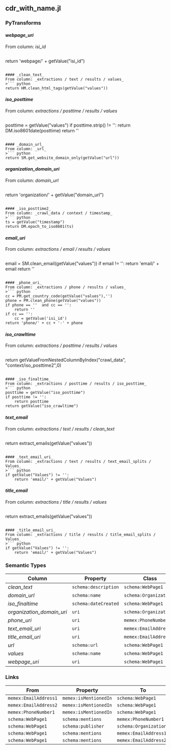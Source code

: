 ## cdr_with_name.jl

### PyTransforms
#### _webpage_uri_
From column: _isi_id_
>``` python
return 'webpage/' + getValue("isi_id")
```

#### _clean_text_
From column: _extractions / text / results / values_
>``` python
return HM.clean_html_tags(getValue("values"))
```

#### _iso_posttime_
From column: _extractions / posttime / results / values_
>``` python
posttime = getValue("values")
if posttime.strip() != '':
    return DM.iso8601date(posttime)
return ''
```

#### _domain_url_
From column: _url_
>``` python
return SM.get_website_domain_only(getValue("url"))
```

#### _organization_domain_uri_
From column: _domain_url_
>``` python
return 'organization/' + getValue("domain_url")
```

#### _iso_posttime2_
From column: _crawl_data / context / timestamp_
>``` python
ts = getValue("timestamp")
return DM.epoch_to_iso8601(ts)
```

#### _email_uri_
From column: _extractions / email / results / values_
>``` python
email = SM.clean_email(getValue("values"))
if email != '':
    return 'email/' + email
return ''
```

#### _phone_uri_
From column: _extractions / phone / results / values_
>``` python
cc = PM.get_country_code(getValue("values"),'')
phone = PM.clean_phone(getValue("values"))
if phone == ''  and cc == '':
    return ''
if cc == '':
    cc = getValue('isi_id')
return 'phone/' + cc + '-' + phone
```

#### _iso_crawltime_
From column: _extractions / posttime / results / values_
>``` python
return getValueFromNestedColumnByIndex("crawl_data", "context/iso_posttime2",0)
```

#### _iso_finaltime_
From column: _extractions / posttime / results / iso_posttime_
>``` python
posttime = getValue("iso_posttime")
if posttime != '':
    return posttime
return getValue("iso_crawltime")

```

#### _text_email_
From column: _extractions / text / results / clean_text_
>``` python
return extract_emails(getValue("values"))
```

#### _text_email_uri_
From column: _extractions / text / results / text_email_splits / Values_
>``` python
if getValue("Values") != '':
    return 'email/' + getValue("Values")
```

#### _title_email_
From column: _extractions / title / results / values_
>``` python
return extract_emails(getValue("values"))
```

#### _title_email_uri_
From column: _extractions / title / results / title_email_splits / Values_
>``` python
if getValue("Values") != '':
    return 'email/' + getValue("Values")
```


### Semantic Types
| Column | Property | Class |
|  ----- | -------- | ----- |
| _clean_text_ | `schema:description` | `schema:WebPage1`|
| _domain_url_ | `schema:name` | `schema:Organization1`|
| _iso_finaltime_ | `schema:dateCreated` | `schema:WebPage1`|
| _organization_domain_uri_ | `uri` | `schema:Organization1`|
| _phone_uri_ | `uri` | `memex:PhoneNumber1`|
| _text_email_uri_ | `uri` | `memex:EmailAddress1`|
| _title_email_uri_ | `uri` | `memex:EmailAddress2`|
| _url_ | `schema:url` | `schema:WebPage1`|
| _values_ | `schema:name` | `schema:WebPage1`|
| _webpage_uri_ | `uri` | `schema:WebPage1`|


### Links
| From | Property | To |
|  --- | -------- | ---|
| `memex:EmailAddress1` | `memex:isMentionedIn` | `schema:WebPage1`|
| `memex:EmailAddress2` | `memex:isMentionedIn` | `schema:WebPage1`|
| `memex:PhoneNumber1` | `memex:isMentionedIn` | `schema:WebPage1`|
| `schema:WebPage1` | `schema:mentions` | `memex:PhoneNumber1`|
| `schema:WebPage1` | `schema:publisher` | `schema:Organization1`|
| `schema:WebPage1` | `schema:mentions` | `memex:EmailAddress1`|
| `schema:WebPage1` | `schema:mentions` | `memex:EmailAddress2`|
